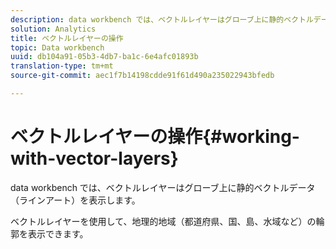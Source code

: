 ```yaml
---
description: data workbench では、ベクトルレイヤーはグローブ上に静的ベクトルデータ（ラインアート）を表示します。
solution: Analytics
title: ベクトルレイヤーの操作
topic: Data workbench
uuid: db104a91-05b3-4db7-ba1c-6e4afc01893b
translation-type: tm+mt
source-git-commit: aec1f7b14198cdde91f61d490a235022943bfedb

---
```



# ベクトルレイヤーの操作{#working-with-vector-layers}

data workbench では、ベクトルレイヤーはグローブ上に静的ベクトルデータ（ラインアート）を表示します。

ベクトルレイヤーを使用して、地理的地域（都道府県、国、島、水域など）の輪郭を表示できます。
